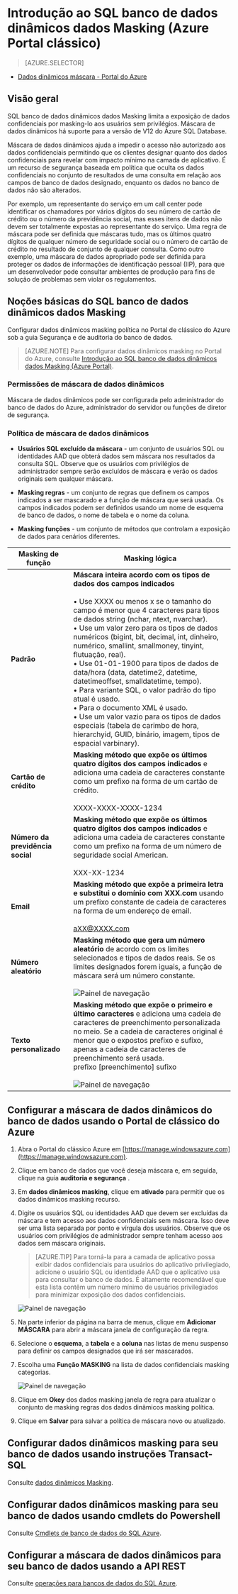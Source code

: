 <properties
   pageTitle="Introdução ao SQL banco de dados dinâmicos dados Masking (Azure Portal clássico)"
   description="Como começar com SQL banco de dados dinâmicos dados Masking no Portal de clássico do Azure"
   services="sql-database"
   documentationCenter=""
   authors="ronitr"
   manager="jhubbard"
   editor=""/>

<tags
   ms.service="sql-database"
   ms.devlang="NA"
   ms.topic="article"
   ms.tgt_pltfrm="NA"
   ms.workload="data-services"
   ms.date="07/10/2016"
   ms.author="ronitr; ronmat; v-romcal; sstein"/>

# <a name="get-started-with-sql-database-dynamic-data-masking-azure-classic-portal"></a>Introdução ao SQL banco de dados dinâmicos dados Masking (Azure Portal clássico)

> [AZURE.SELECTOR]
- [Dados dinâmicos máscara - Portal do Azure](sql-database-dynamic-data-masking-get-started.md)

## <a name="overview"></a>Visão geral

SQL banco de dados dinâmicos dados Masking limita a exposição de dados confidenciais por masking-lo aos usuários sem privilégios. Máscara de dados dinâmicos há suporte para a versão de V12 do Azure SQL Database.

Máscara de dados dinâmicos ajuda a impedir o acesso não autorizado aos dados confidenciais permitindo que os clientes designar quanto dos dados confidenciais para revelar com impacto mínimo na camada de aplicativo. É um recurso de segurança baseada em política que oculta os dados confidenciais no conjunto de resultados de uma consulta em relação aos campos de banco de dados designado, enquanto os dados no banco de dados não são alterados.

Por exemplo, um representante do serviço em um call center pode identificar os chamadores por vários dígitos do seu número de cartão de crédito ou o número da previdência social, mas esses itens de dados não devem ser totalmente expostas ao representante do serviço. Uma regra de máscara pode ser definida que máscaras tudo, mas os últimos quatro dígitos de qualquer número de seguridade social ou o número de cartão de crédito no resultado de conjunto de qualquer consulta. Como outro exemplo, uma máscara de dados apropriado pode ser definida para proteger os dados de informações de identificação pessoal (IIP), para que um desenvolvedor pode consultar ambientes de produção para fins de solução de problemas sem violar os regulamentos.

## <a name="sql-database-dynamic-data-masking-basics"></a>Noções básicas do SQL banco de dados dinâmicos dados Masking

Configurar dados dinâmicos masking política no Portal de clássico do Azure sob a guia Segurança e de auditoria do banco de dados.


> [AZURE.NOTE] Para configurar dados dinâmicos masking no Portal do Azure, consulte [Introdução ao SQL banco de dados dinâmicos dados Masking (Azure Portal)](sql-database-dynamic-data-masking-get-started.md).


### <a name="dynamic-data-masking-permissions"></a>Permissões de máscara de dados dinâmicos

Máscara de dados dinâmicos pode ser configurada pelo administrador do banco de dados do Azure, administrador do servidor ou funções de diretor de segurança.

### <a name="dynamic-data-masking-policy"></a>Política de máscara de dados dinâmicos

* **Usuários SQL excluído da máscara** - um conjunto de usuários SQL ou identidades AAD que obterá dados sem máscara nos resultados da consulta SQL. Observe que os usuários com privilégios de administrador sempre serão excluídos de máscara e verão os dados originais sem qualquer máscara.

* **Masking regras** - um conjunto de regras que definem os campos indicados a ser mascarado e a função de máscara que será usada. Os campos indicados podem ser definidos usando um nome de esquema de banco de dados, o nome de tabela e o nome da coluna.

* **Masking funções** - um conjunto de métodos que controlam a exposição de dados para cenários diferentes.

| Masking de função | Masking lógica |
|----------|---------------|
| **Padrão**  |**Máscara inteira acordo com os tipos de dados dos campos indicados**<br/><br/>• Use XXXX ou menos x se o tamanho do campo é menor que 4 caracteres para tipos de dados string (nchar, ntext, nvarchar).<br/>• Use um valor zero para os tipos de dados numéricos (bigint, bit, decimal, int, dinheiro, numérico, smallint, smallmoney, tinyint, flutuação, real).<br/>• Use 01-01-1900 para tipos de dados de data/hora (data, datetime2, datetime, datetimeoffset, smalldatetime, tempo).<br/>• Para variante SQL, o valor padrão do tipo atual é usado.<br/>• Para o documento XML <masked/> é usado.<br/>• Use um valor vazio para os tipos de dados especiais (tabela de carimbo de hora, hierarchyid, GUID, binário, imagem, tipos de espacial varbinary).
| **Cartão de crédito** |**Masking método que expõe os últimos quatro dígitos dos campos indicados** e adiciona uma cadeia de caracteres constante como um prefixo na forma de um cartão de crédito.<br/><br/>XXXX-XXXX-XXXX-1234|
| **Número da previdência social** |**Masking método que expõe os últimos quatro dígitos dos campos indicados** e adiciona uma cadeia de caracteres constante como um prefixo na forma de um número de seguridade social American.<br/><br/>XXX-XX-1234 |
| **Email** | **Masking método que expõe a primeira letra e substitui o domínio com XXX.com** usando um prefixo constante de cadeia de caracteres na forma de um endereço de email.<br/><br/>aXX@XXXX.com |
| **Número aleatório** | **Masking método que gera um número aleatório** de acordo com os limites selecionados e tipos de dados reais. Se os limites designados forem iguais, a função de máscara será um número constante.<br/><br/>![Painel de navegação](./media/sql-database-dynamic-data-masking-get-started-portal/1_DDM_Random_number.png) |
| **Texto personalizado** | **Masking método que expõe o primeiro e último caracteres** e adiciona uma cadeia de caracteres de preenchimento personalizada no meio. Se a cadeia de caracteres original é menor que o expostos prefixo e sufixo, apenas a cadeia de caracteres de preenchimento será usada.<br/>prefixo [preenchimento] sufixo<br/><br/>![Painel de navegação](./media/sql-database-dynamic-data-masking-get-started-portal/2_DDM_Custom_text.png) |


<a name="Anchor1"></a>

## <a name="set-up-dynamic-data-masking-for-your-database-using-the-azure-classic-portal"></a>Configurar a máscara de dados dinâmicos do banco de dados usando o Portal de clássico do Azure

1. Abra o Portal do clássico Azure em [https://manage.windowsazure.com](https://manage.windowsazure.com).

2. Clique em banco de dados que você deseja máscara e, em seguida, clique na guia **auditoria e segurança** .

3. Em **dados dinâmicos masking**, clique em **ativado** para permitir que os dados dinâmicos masking recurso.  

4. Digite os usuários SQL ou identidades AAD que devem ser excluídas da máscara e tem acesso aos dados confidenciais sem máscara. Isso deve ser uma lista separada por ponto e vírgula dos usuários. Observe que os usuários com privilégios de administrador sempre tenham acesso aos dados sem máscara originais.

    >[AZURE.TIP] Para torná-la para a camada de aplicativo possa exibir dados confidenciais para usuários do aplicativo privilegiado, adicione o usuário SQL ou identidade AAD que o aplicativo usa para consultar o banco de dados. É altamente recomendável que esta lista contêm um número mínimo de usuários privilegiados para minimizar exposição dos dados confidenciais.

    ![Painel de navegação](./media/sql-database-dynamic-data-masking-get-started-portal/4_ddm_policy_classic_portal.png)

5. Na parte inferior da página na barra de menus, clique em **Adicionar MÁSCARA** para abrir a máscara janela de configuração da regra.

6. Selecione o **esquema**, a **tabela** e a **coluna** nas listas de menu suspenso para definir os campos designados que irá ser mascarados.

7. Escolha uma **Função MASKING** na lista de dados confidenciais masking categorias.

    ![Painel de navegação](./media/sql-database-dynamic-data-masking-get-started-portal/5_DDM_Add_Masking_Rule_Classic_Portal.png)

8. Clique em **Okey** dos dados masking janela de regra para atualizar o conjunto de masking regras dos dados dinâmicos masking política.

9. Clique em **Salvar** para salvar a política de máscara novo ou atualizado.


## <a name="set-up-dynamic-data-masking-for-your-database-using-transact-sql-statements"></a>Configurar dados dinâmicos masking para seu banco de dados usando instruções Transact-SQL

Consulte [dados dinâmicos Masking](https://msdn.microsoft.com/library/mt130841.aspx).

## <a name="set-up-dynamic-data-masking-for-your-database-using-powershell-cmdlets"></a>Configurar dados dinâmicos masking para seu banco de dados usando cmdlets do Powershell

Consulte [Cmdlets de banco de dados do SQL Azure](https://msdn.microsoft.com/library/azure/mt574084.aspx).

## <a name="set-up-dynamic-data-masking-for-your-database-using-rest-api"></a>Configurar a máscara de dados dinâmicos para seu banco de dados usando a API REST

Consulte [operações para bancos de dados do SQL Azure](https://msdn.microsoft.com/library/dn505719.aspx).
